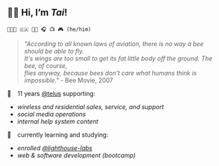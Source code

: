 ## 👋🏼 Hi, I’m *Tai*!
`👨🏻‍💻 🇨🇦 🏳️‍🌈 🎧 📺 🎮 (he/him)`

> *"According to all known laws of aviation, there is no way a bee should be able to fly.\
> It's wings are too small to get its fat little body off the ground. The bee, of course,\
> flies anyway, because bees don't care what humans think is impossible."* - Bee Movie, 2007

💼 &ensp; 11 years [@telus](https://github.com/telus) supporting:
 - *wireless and residential sales, service, and support*
 - *social media operations*
 - *internal help system content*

📓 &ensp; currently learning and studying:
- *enrolled [@lighthouse-labs](https://github.com/lighthouse-labs)*
- *web & software development (bootcamp)*
